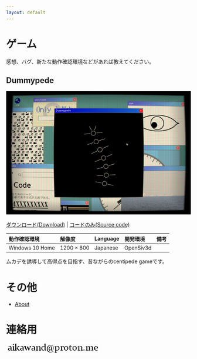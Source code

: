 ```yaml
---
layout: default
---
```


# ゲーム

感想、バグ、新たな動作確認環境などがあれば教えてください。

## Dummypede

![dummypede](./images/dummypede.png)

[ダウンロード(Download)](https://www.dropbox.com/s/35oo8bhn389pecl/dummypede.zip?dl=0) | 
[コードのみ(Source code)](https://github.com/Aikawa3311/Dummypede)

| 動作確認環境 | 解像度 | Language | 開発環境 | 備考 |
|:------------|:-------|:--------|:----|:----|
| Windows 10 Home | 1200 × 800 | Japanese | OpenSiv3d | |

ムカデを誘導して高得点を目指す、昔ながらのcentipede gameです。


# その他

- [About](./docs/about.md)


# 連絡用

![addr](./images/addr_bl.png)

